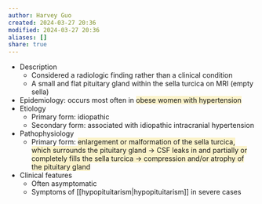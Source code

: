 ```yaml
---
author: Harvey Guo
created: 2024-03-27 20:36
modified: 2024-03-27 20:36
aliases: []
share: true
---
```

- Description
	- Considered a radiologic finding rather than a clinical condition
	- A small and flat pituitary gland within the sella turcica on MRI (empty sella)
- Epidemiology: occurs most often in <span style="background:rgba(240, 200, 0, 0.2)">obese women with hypertension</span>
- Etiology
	- Primary form: idiopathic
	- Secondary form: associated with idiopathic intracranial hypertension
- Pathophysiology
	- Primary form: <span style="background:rgba(240, 200, 0, 0.2)">enlargement or malformation of the sella turcica, which surrounds the pituitary gland → CSF leaks in and partially or completely fills the sella turcica → compression and/or atrophy of the pituitary gland</span>
- Clinical features
	- Often asymptomatic
	- Symptoms of [[hypopituitarism|hypopituitarism]] in severe cases
